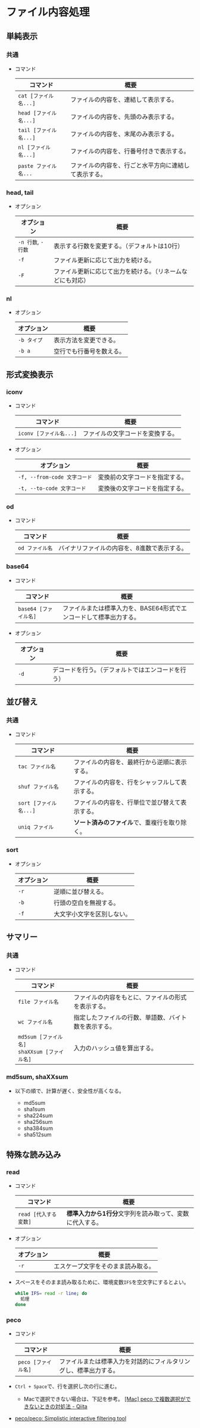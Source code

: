 # ファイル内容処理

## 単純表示

### 共通

- コマンド

  |コマンド|概要|
  |---|---|
  |`cat [ファイル名...]`|ファイルの内容を、連結して表示する。|
  |`head [ファイル名...]`|ファイルの内容を、先頭のみ表示する。|
  |`tail [ファイル名...]`|ファイルの内容を、末尾のみ表示する。|
  |`nl [ファイル名...]`|ファイルの内容を、行番号付きで表示する。|
  |`paste ファイル名...`|ファイルの内容を、行ごと水平方向に連結して表示する。|

### head, tail

- オプション

  | オプション         | 概要                                                       |
  | ------------------ | ---------------------------------------------------------- |
  | `-n 行数`, `-行数` | 表示する行数を変更する。（デフォルトは10行）               |
  | `-f`               | ファイル更新に応じて出力を続ける。                         |
  | `-F`               | ファイル更新に応じて出力を続ける。（リネームなどにも対応） |

### nl

- オプション

  |オプション|概要|
  |---|---|
  |`-b タイプ`|表示方法を変更できる。|
  |`-b a`|空行でも行番号を数える。|

## 形式変換表示

### iconv

- コマンド

  |コマンド|概要|
  |---|---|
  |`iconv [ファイル名...]`|ファイルの文字コードを変換する。|

- オプション

  | オプション                   | 概要                           |
  | ---------------------------- | ------------------------------ |
  | `-f, --from-code 文字コード` | 変換前の文字コードを指定する。 |
  | `-t, --to-code 文字コード`   | 変換後の文字コードを指定する。 |

### od

- コマンド

  |コマンド|概要|
  |---|---|
  |`od ファイル名`|バイナリファイルの内容を、8進数で表示する。|

### base64

- コマンド

  |コマンド|概要|
  |---|---|
  |`base64 [ファイル名]`|ファイルまたは標準入力を、BASE64形式でエンコードして標準出力する。|

- オプション

  | オプション | 概要                                               |
  | ---------- | -------------------------------------------------- |
  | `-d`       | デコードを行う。（デフォルトではエンコードを行う） |

## 並び替え

### 共通

- コマンド

  |コマンド|概要|
  |---|---|
  |`tac ファイル名`|ファイルの内容を、最終行から逆順に表示する。|
  |`shuf ファイル名`|ファイルの内容を、行をシャッフルして表示する。|
  |`sort [ファイル名...]`|ファイルの内容を、行単位で並び替えて表示する。|
  |`uniq ファイル`|**ソート済みのファイル**で、重複行を取り除く。|

### sort

- オプション

  | オプション | 概要                       |
  | ---------- | -------------------------- |
  | `-r`       | 逆順に並び替える。         |
  | `-b`       | 行頭の空白を無視する。     |
  | `-f`       | 大文字小文字を区別しない。 |

## サマリー

### 共通

- コマンド

  |コマンド|概要|
  |---|---|
  |`file ファイル名`|ファイルの内容をもとに、ファイルの形式を表示する。|
  |`wc ファイル名`|指定したファイルの行数、単語数、バイト数を表示する。|
  |`md5sum [ファイル名]`<br />`shaXXsum [ファイル名]`|入力のハッシュ値を算出する。|

### md5sum, shaXXsum

- 以下の順で、計算が遅く、安全性が高くなる。

  - md5sum
  - sha1sum
  - sha224sum
  - sha256sum
  - sha384sum
  - sha512sum

## 特殊な読み込み

### read

- コマンド

  |コマンド|概要|
  |---|---|
  |`read [代入する変数]`|**標準入力から1行分**文字列を読み取って、変数に代入する。|

- オプション

  |オプション|概要|
  |---|---|
  |`-r`|エスケープ文字をそのまま読み取る。|

- スペースをそのまま読み取るために、環境変数`IFS`を空文字にするとよい。

  ```bash
  while IFS= read -r line; do
    処理
  done
  ```

### peco

- コマンド

  |コマンド|概要|
  |---|---|
  |`peco [ファイル名]`|ファイルまたは標準入力を対話的にフィルタリングし、標準出力する。|

- `Ctrl + Space`で、行を選択し次の行に進む。

  - Macで選択できない場合は、下記を参考。
    [[Mac] peco で複数選択ができないときの対処法 - Qiita](https://qiita.com/noraworld/items/6143e54dc844719eccde)

- [peco/peco: Simplistic interactive filtering tool](https://github.com/peco/peco)
